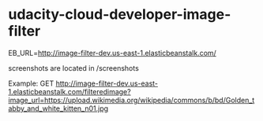 # udacity-cloud-developer-image-filter

EB_URL=http://image-filter-dev.us-east-1.elasticbeanstalk.com/

screenshots are located in /screenshots

Example:
GET http://image-filter-dev.us-east-1.elasticbeanstalk.com/filteredimage?image_url=https://upload.wikimedia.org/wikipedia/commons/b/bd/Golden_tabby_and_white_kitten_n01.jpg
